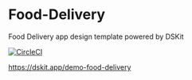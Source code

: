 # Food-Delivery
Food Delivery app design template powered by DSKit

[![CircleCI](https://circleci.com/gh/imodeveloperlab/Food-Delivery/tree/main.svg?style=svg)](https://circleci.com/gh/imodeveloperlab/Food-Delivery/tree/main)

https://dskit.app/demo-food-delivery
